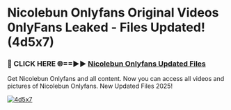 # Nicolebun Onlyfans Original Videos 0nlyFans Leaked - Files Updated! (4d5x7)

<h3>🔴 CLICK HERE 🌐==►► <a href="https://tinyurl.com/ms9xzufz" rel="nofollow">Nicolebun Onlyfans Updated Files</a></h3>

Get Nicolebun Onlyfans and all content. Now you can access all videos and pictures of Nicolebun Onlyfans. New Updated Files 2025!

[![4d5x7](https://i.imgur.com/PQ7UWWw.gif)](https://tinyurl.com/ms9xzufz)
